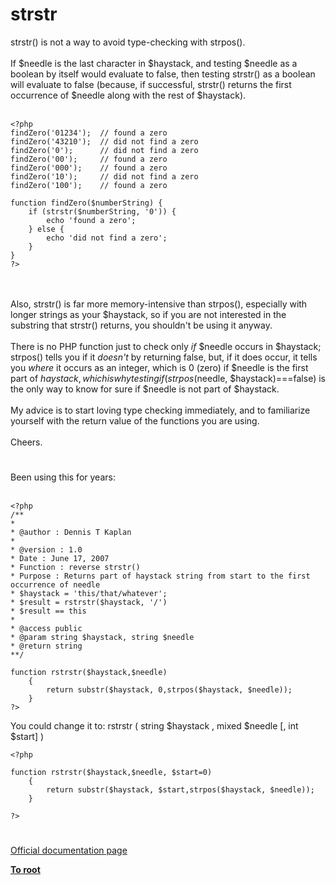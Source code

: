 # strstr



strstr() is not a way to avoid type-checking with strpos().<br><br>If $needle is the last character in $haystack, and testing $needle as a boolean by itself would evaluate to false, then testing strstr() as a boolean will evaluate to false (because, if successful, strstr() returns the first occurrence of $needle along with the rest of $haystack).<br><br>

```
<?php
findZero('01234');  // found a zero
findZero('43210');  // did not find a zero
findZero('0');      // did not find a zero
findZero('00');     // found a zero
findZero('000');    // found a zero
findZero('10');     // did not find a zero
findZero('100');    // found a zero

function findZero($numberString) {
    if (strstr($numberString, '0')) {
        echo 'found a zero';
    } else {
        echo 'did not find a zero';
    }
}
?>
```
<br><br>Also, strstr() is far more memory-intensive than strpos(), especially with longer strings as your $haystack, so if you are not interested in the substring that strstr() returns, you shouldn&apos;t be using it anyway. <br><br>There is no PHP function just to check only _if_ $needle occurs in $haystack; strpos() tells you if it _doesn&apos;t_ by returning false, but, if it does occur, it tells you _where_ it occurs as an integer, which is 0 (zero) if $needle is the first part of $haystack, which is why testing if (strpos($needle, $haystack)===false) is the only way to know for sure if $needle is not part of $haystack.<br><br>My advice is to start loving type checking immediately, and to familiarize yourself with the return value of the functions you are using.<br><br>Cheers.  

#

Been using this for years:<br><br>

```
<?php
/**
*
* @author : Dennis T Kaplan
*
* @version : 1.0
* Date : June 17, 2007
* Function : reverse strstr()
* Purpose : Returns part of haystack string from start to the first occurrence of needle
* $haystack = 'this/that/whatever';
* $result = rstrstr($haystack, '/')
* $result == this
*
* @access public
* @param string $haystack, string $needle
* @return string
**/

function rstrstr($haystack,$needle)
    {
        return substr($haystack, 0,strpos($haystack, $needle));
    }
?>
```


You could change it to:
rstrstr ( string $haystack , mixed $needle [, int $start] )


```
<?php

function rstrstr($haystack,$needle, $start=0)
    {
        return substr($haystack, $start,strpos($haystack, $needle));
    }

?>
```
  

#

[Official documentation page](https://www.php.net/manual/en/function.strstr.php)

**[To root](/README.md)**